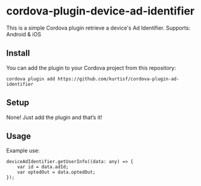 # cordova-plugin-device-ad-identifier
This is a simple Cordova plugin retrieve a device's Ad Identifier.  Supports: Android & iOS




## Install ##

You can add the plugin to your Cordova project from this repository:

	cordova plugin add https://github.com/kurtisf/cordova-plugin-ad-identifier


## Setup ##

None!  Just add the plugin and that’s it!

## Usage ##

Example use:

```
deviceAdIdentifier.getUserInfo((data: any) => {
    var id = data.adId;
    var optedOut = data.optedOut;
});
```

